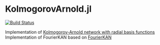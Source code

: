 # KolmogorovArnold.jl

[![Build Status](https://github.com/vpuri3/KolmogorovArnold.jl/actions/workflows/CI.yml/badge.svg?branch=master)](https://github.com/vpuri3/KolmogorovArnold.jl/actions/workflows/CI.yml?query=branch%3Amaster)


Implementation of [Kolmogorov-Arnold network with radial basis functions](https://github.com/vpuri3/KolmogorovArnold.jl)
Implementation of FourierKAN based on [FourierKAN](https://github.com/GistNoesis/FourierKAN)
